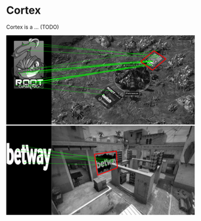 
# Cortex

Cortex is a ... (TODO)

![](resources/root_example.png?raw=true)
![](resources/betway_example.png?raw=true)